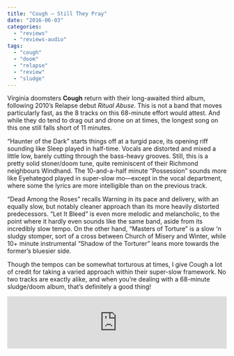 ```yaml
---
title: "Cough – Still They Pray"
date: "2016-06-03"
categories: 
  - "reviews"
  - "reviews-audio"
tags: 
  - "cough"
  - "doom"
  - "relapse"
  - "review"
  - "sludge"
---
```


Virginia doomsters **Cough** return with their long-awaited third album, following 2010’s Relapse debut _Ritual Abuse_. This is not a band that moves particularly fast, as the 8 tracks on this 68-minute effort would attest. And while they do tend to drag out and drone on at times, the longest song on this one still falls short of 11 minutes.

“Haunter of the Dark” starts things off at a turgid pace, its opening riff sounding like Sleep played in half-time. Vocals are distorted and mixed a little low, barely cutting through the bass-heavy grooves. Still, this is a pretty solid stoner/doom tune, quite reminiscent of their Richmond neighbours Windhand. The 10-and-a-half minute “Possession” sounds more like Eyehategod played in super-slow mo—except in the vocal department, where some the lyrics are more intelligible than on the previous track.

“Dead Among the Roses” recalls Warning in its pace and delivery, with an equally slow, but notably cleaner approach than its more heavily distorted predecessors. “Let It Bleed” is even more melodic and melancholic, to the point where it hardly even sounds like the same band, aside from its incredibly slow tempo. On the other hand, “Masters of Torture” is a slow ‘n sludgy stomper, sort of a cross between Church of Misery and Winter, while 10+ minute instrumental “Shadow of the Torturer” leans more towards the former’s bluesier side.

Though the tempos can be somewhat torturous at times, I give Cough a lot of credit for taking a varied approach within their super-slow framework. No two tracks are exactly alike, and when you’re dealing with a 68-minute sludge/doom album, that’s definitely a good thing!

<iframe style="border: 0; width: 100%; height: 120px;" src="https://bandcamp.com/EmbeddedPlayer/album=543977200/size=large/bgcol=ffffff/linkcol=0687f5/tracklist=false/artwork=small/transparent=true/" width="300" height="150" seamless=""><a href="http://cough.bandcamp.com/album/still-they-pray">Still They Pray by Cough</a></iframe>
